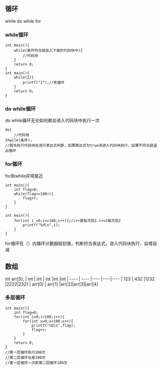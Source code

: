 ## 循环
while
do while
for
### while循环
```
int main(){
    while(条件符合就进入下面的代码块中){
        //代码块
    }
    return 0;
}
int main(){
    while(1){
        printf("1");//死循环
    }
    return 0;
}
```
### do while循环
do while循环无论如何都会进入代码块中执行一次
```
do{
    //代码块
}hwile(条件);
//首先执行代码块在进行表达式判断，如果表达式为true泽进入代码块执行，如果不符合就退出循环
```
### for循环
for和while非常接近
```
int main(){
    int flag=0;
    while(flag<=100>){
        flag++;
    }
}

int main(){
    for(int i =0;i<=100;i++){//i++是每次加1.i+=2每次加2
        printf("%d\n",i);
    }
}
```
for循环在（）内循环计数器赋初值，判断符合表达式，进入代码块执行，自增自减

## 数组 
int arr[5];
|  int   | int    | int  |int |int
|  ----  | ----   |----  |----|----
| 123    | 432    |1232  |2222|2321
| arr[0] | arr[1] |arr[2]|arr[3]|arr[4]
### 多层循环
```
int main(){
    int flag=0;
    for(int i=0;i<100;i++){
        for(int x=0;x<100;x++){
            printf("%d\n",flag);
            flag++;
        }
    }
    return 0;
}
//第一层循环执行100次
//第二层循环也是100次
//第一层循环一次即第二层循环100次
```
